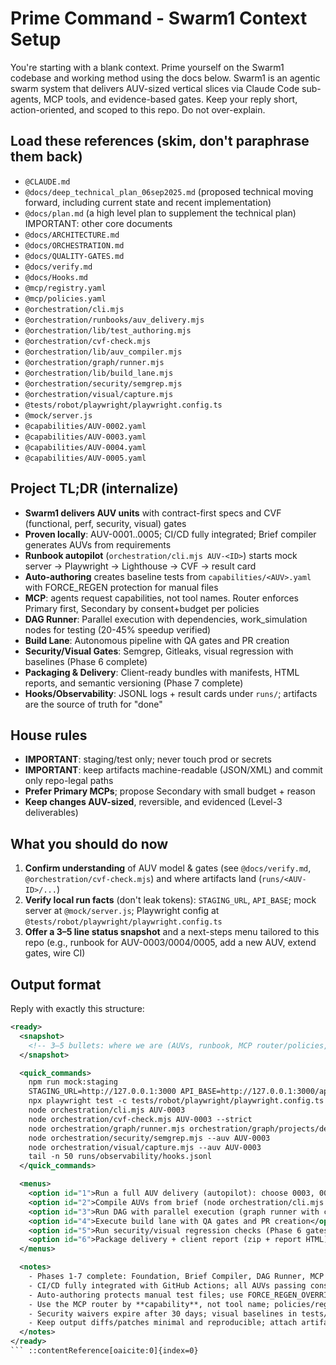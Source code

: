 # Prime Command - Swarm1 Context Setup

You're starting with a blank context. Prime yourself on the Swarm1 codebase and working method using the docs below. Swarm1 is an agentic swarm system that delivers AUV-sized vertical slices via Claude Code sub-agents, MCP tools, and evidence-based gates. Keep your reply short, action-oriented, and scoped to this repo. Do not over-explain.

## Load these references (skim, don't paraphrase them back)

- `@CLAUDE.md`
- `@docs/deep_technical_plan_06sep2025.md` (proposed technical moving forward, including current state and recent implementation)
- `@docs/plan.md` (a high level plan to supplement the technical plan)
  IMPORTANT: other core documents
- `@docs/ARCHITECTURE.md`
- `@docs/ORCHESTRATION.md`
- `@docs/QUALITY-GATES.md`
- `@docs/verify.md`
- `@docs/Hooks.md`
- `@mcp/registry.yaml`
- `@mcp/policies.yaml`
- `@orchestration/cli.mjs`
- `@orchestration/runbooks/auv_delivery.mjs`
- `@orchestration/lib/test_authoring.mjs`
- `@orchestration/cvf-check.mjs`
- `@orchestration/lib/auv_compiler.mjs`
- `@orchestration/graph/runner.mjs`
- `@orchestration/lib/build_lane.mjs`
- `@orchestration/security/semgrep.mjs`
- `@orchestration/visual/capture.mjs`
- `@tests/robot/playwright/playwright.config.ts`
- `@mock/server.js`
- `@capabilities/AUV-0002.yaml`
- `@capabilities/AUV-0003.yaml`
- `@capabilities/AUV-0004.yaml`
- `@capabilities/AUV-0005.yaml`

## Project TL;DR (internalize)

- **Swarm1 delivers AUV units** with contract-first specs and CVF (functional, perf, security, visual) gates
- **Proven locally**: AUV-0001..0005; CI/CD fully integrated; Brief compiler generates AUVs from requirements
- **Runbook autopilot** (`orchestration/cli.mjs AUV-<ID>`) starts mock server → Playwright → Lighthouse → CVF → result card
- **Auto-authoring** creates baseline tests from `capabilities/<AUV>.yaml` with FORCE_REGEN protection for manual files
- **MCP**: agents request capabilities, not tool names. Router enforces Primary first, Secondary by consent+budget per policies
- **DAG Runner**: Parallel execution with dependencies, work_simulation nodes for testing (20-45% speedup verified)
- **Build Lane**: Autonomous pipeline with QA gates and PR creation
- **Security/Visual Gates**: Semgrep, Gitleaks, visual regression with baselines (Phase 6 complete)
- **Packaging & Delivery**: Client-ready bundles with manifests, HTML reports, and semantic versioning (Phase 7 complete)
- **Hooks/Observability**: JSONL logs + result cards under `runs/`; artifacts are the source of truth for "done"

## House rules

- **IMPORTANT**: staging/test only; never touch prod or secrets
- **IMPORTANT**: keep artifacts machine-readable (JSON/XML) and commit only repo-legal paths
- **Prefer Primary MCPs**; propose Secondary with small budget + reason
- **Keep changes AUV-sized**, reversible, and evidenced (Level-3 deliverables)

## What you should do now

1. **Confirm understanding** of AUV model & gates (see `@docs/verify.md`, `@orchestration/cvf-check.mjs`) and where artifacts land (`runs/<AUV-ID>/...`)
2. **Verify local run facts** (don't leak tokens): `STAGING_URL`, `API_BASE`; mock server at `@mock/server.js`; Playwright config at `@tests/robot/playwright/playwright.config.ts`
3. **Offer a 3–5 line status snapshot** and a next-steps menu tailored to this repo (e.g., runbook for AUV-0003/0004/0005, add a new AUV, extend gates, wire CI)

## Output format

Reply with exactly this structure:

````xml
<ready>
  <snapshot>
    <!-- 3–5 bullets: where we are (AUVs, runbook, MCP router/policies, artifacts/gates), and any env/setup preconditions -->
  </snapshot>

  <quick_commands>
    npm run mock:staging
    STAGING_URL=http://127.0.0.1:3000 API_BASE=http://127.0.0.1:3000/api
    npx playwright test -c tests/robot/playwright/playwright.config.ts
    node orchestration/cli.mjs AUV-0003
    node orchestration/cvf-check.mjs AUV-0003 --strict
    node orchestration/graph/runner.mjs orchestration/graph/projects/demo-validation.yaml
    node orchestration/security/semgrep.mjs --auv AUV-0003
    node orchestration/visual/capture.mjs --auv AUV-0003
    tail -n 50 runs/observability/hooks.jsonl
  </quick_commands>

  <menus>
    <option id="1">Run a full AUV delivery (autopilot): choose 0003, 0004, or 0005</option>
    <option id="2">Compile AUVs from brief (node orchestration/cli.mjs plan briefs/demo-01/brief.md)</option>
    <option id="3">Run DAG with parallel execution (graph runner with concurrency)</option>
    <option id="4">Execute build lane with QA gates and PR creation</option>
    <option id="5">Run security/visual regression checks (Phase 6 gates)</option>
    <option id="6">Package delivery + client report (zip + report HTML)</option>
  </menus>

  <notes>
    - Phases 1-7 complete: Foundation, Brief Compiler, DAG Runner, MCP Router, Build Lane, Security/Visual Gates, Packaging & Delivery
    - CI/CD fully integrated with GitHub Actions; all AUVs passing consistently
    - Auto-authoring protects manual test files; use FORCE_REGEN_OVERRIDE_MANUAL=1 only when necessary
    - Use the MCP router by **capability**, not tool name; policies/registry are the source of truth
    - Security waivers expire after 30 days; visual baselines in tests/robot/visual/baselines/
    - Keep output diffs/patches minimal and reproducible; attach artifacts in runs/
  </notes>
</ready>
``` ::contentReference[oaicite:0]{index=0}
````
